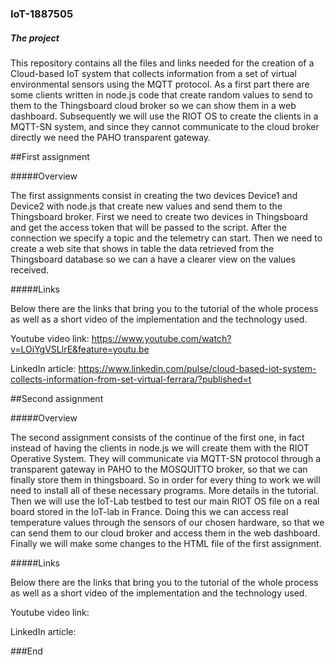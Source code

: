 ### IoT-1887505

##### The project

This repository contains all the files and links needed for the creation of a Cloud-based IoT system that collects information from a set of virtual environmental sensors using the MQTT protocol. As a first part there are some clients written in node.js code that create random values to send to them to the Thingsboard cloud broker so we can show them in a web dashboard. Subsequently we will use the RIOT OS to create the clients in a MQTT-SN system, and since they cannot communicate to the cloud broker directly we need the PAHO transparent gateway.

##First assignment

#####Overview

The first assignments consist in creating the two devices Device1 and Device2 with node.js that create new values and send them to the Thingsboard broker.
First we need to create two devices in Thingsboard and get the access token that will be passed to the script. After the connection we specify a topic and the telemetry can start.
Then we need to create a web site that shows in table the data retrieved from the Thingsboard database so we can a have a clearer view on the values received.

#####Links

Below there are the links that bring you to the tutorial of the whole process as well as a short video of the implementation and the technology used.

Youtube video link: https://www.youtube.com/watch?v=LOiYgVSLlrE&feature=youtu.be

LinkedIn article: https://www.linkedin.com/pulse/cloud-based-iot-system-collects-information-from-set-virtual-ferrara/?published=t

##Second assignment

#####Overview

The second assignment consists of the continue of the first one, in fact instead of having the clients in node.js we will create them with the RIOT Operative System. They will communicate via MQTT-SN protocol through a transparent gateway in PAHO to the MOSQUITTO broker, so that we can finally store them in thingsboard.
So in order for every thing to work we will need to install all of these necessary programs. More details in the tutorial.
Then we will use the IoT-Lab testbed to test our main RIOT OS file on a real board stored in the IoT-lab in France. Doing this we can access real temperature values through the sensors of our chosen hardware, so that we can send them to our cloud broker and access them in the web dashboard.
Finally we will make some changes to the HTML file of the first assignment.

#####Links

Below there are the links that bring you to the tutorial of the whole process as well as a short video of the implementation and the technology used.

Youtube video link: 

LinkedIn article: 

###End
